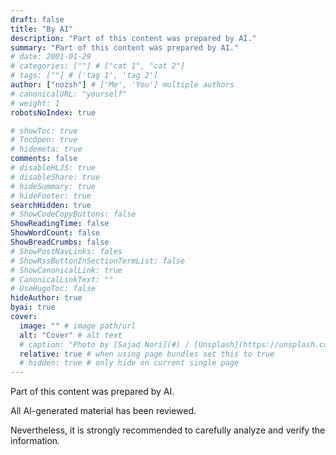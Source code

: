 ```yaml
---
draft: false
title: "By AI"
description: "Part of this content was prepared by AI."
summary: "Part of this content was prepared by AI."
# date: 2001-01-29
# categories: [""] # ["cat 1", "cat 2"]
# tags: [""] # ['tag 1', 'tag 2']
author: ["nozsh"] # ['Me', 'You'] multiple authors
# canonicalURL: "yourself"
# weight: 1
robotsNoIndex: true

# showToc: true
# TocOpen: true
# hidemeta: true
comments: false
# disableHLJS: true
# disableShare: true
# hideSummary: true
# hideFooter: true
searchHidden: true
# ShowCodeCopyButtons: false
ShowReadingTime: false
ShowWordCount: false
ShowBreadCrumbs: false
# ShowPostNavLinks: fales
# ShowRssButtonInSectionTermList: false
# ShowCanonicalLink: true
# CanonicalLinkText: ""
# UseHugoToc: false
hideAuthor: true
byai: true
cover:
  image: "" # image path/url
  alt: "Cover" # alt text
  # caption: "Photo by [Sajad Nori](#) / [Unsplash](https://unsplash.com/?sl)" # display caption under cover
  relative: true # when using page bundles set this to true
  # hidden: true # only hide on current single page
---
```


Part of this content was prepared by AI.

All AI-generated material has been reviewed.

Nevertheless, it is strongly recommended to carefully analyze and verify the information.